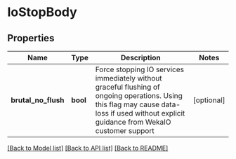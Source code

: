 # IoStopBody

## Properties
Name | Type | Description | Notes
------------ | ------------- | ------------- | -------------
**brutal_no_flush** | **bool** | Force stopping IO services immediately without graceful flushing of ongoing operations. Using this flag may cause data-loss if used without explicit guidance from WekaIO customer support | [optional] 

[[Back to Model list]](../README.md#documentation-for-models) [[Back to API list]](../README.md#documentation-for-api-endpoints) [[Back to README]](../README.md)

